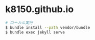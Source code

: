 # k8150.github.io

```sh
# ローカル実行
$ bundle install --path vendor/bundle
$ bundle exec jekyll serve
```

